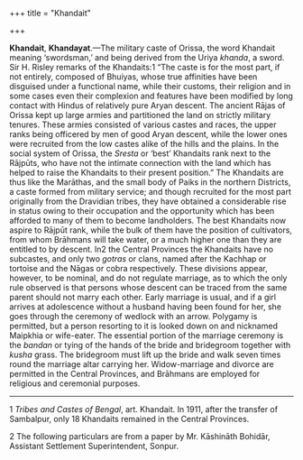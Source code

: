 +++
title = "Khandait"

+++

**Khandait**, **Khandayat**.—The military caste of Orissa, the word Khandait meaning ‘swordsman,’ and being derived from the Uriya *khanda*, a sword. Sir H. Risley remarks of the Khandaits:1 “The caste is for the most part, if not entirely, composed of Bhuiyas, whose true affinities have been disguised under a functional name, while their customs, their religion and in some cases even their complexion and features have been modified by long contact with Hindus of relatively pure Aryan descent. The ancient Rājas of Orissa kept up large armies and partitioned the land on strictly military tenures. These armies consisted of various castes and races, the upper ranks being officered by men of good Aryan descent, while the lower ones were recruited from the low castes alike of the hills and the plains. In the social system of Orissa, the *Sresta* or ‘best’ Khandaits rank next to the Rājpūts, who have not the intimate connection with the land which has helped to raise the Khandaits to their present position.” The Khandaits are thus like the Marāthas, and the small body of Paiks in the northern Districts, a caste formed from military service; and though recruited for the most part originally from the Dravidian tribes, they have obtained a considerable rise in status owing to their occupation and the opportunity which has been afforded to many of them to become landholders. The best Khandaits now aspire to Rājpūt rank, while the bulk of them have the position of cultivators, from whom Brāhmans will take water, or a much higher one than they are entitled to by descent. In2 the Central Provinces the Khandaits have no subcastes, and only two *gotras* or clans, named after the Kachhap or tortoise and the Nāgas or cobra respectively. These divisions appear, however, to be nominal, and do not regulate marriage, as to which the only rule observed is that persons whose descent can be traced from the same parent should not marry each other. Early marriage is usual, and if a girl arrives at adolescence without a husband having been found for her, she goes through the ceremony of wedlock with an arrow. Polygamy is permitted, but a person resorting to it is looked down on and nicknamed Maipkhia or wife-eater. The essential portion of the marriage ceremony is the *bandan* or tying of the hands of the bride and bridegroom together with *kusha* grass. The bridegroom must lift up the bride and walk seven times round the marriage altar carrying her. Widow-marriage and divorce are permitted in the Central Provinces, and Brāhmans are employed for religious and ceremonial purposes. 

___________________

1 *Tribes and Castes of Bengal*, art. Khandait. In 1911, after the transfer of Sambalpur, only 18 Khandaits remained in the Central Provinces.

2 The following particulars are from a paper by Mr. Kāshināth Bohidār, Assistant Settlement Superintendent, Sonpur.

